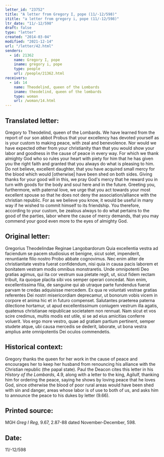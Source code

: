 ```yaml
---
letter_id: "23752"
title: "A letter from Gregory I, pope (11/-12/598)"
ititle: "a letter from gregory i, pope (11/-12/598)"
ltr_date: "11/-12/598"
draft: false
type: "letter"
created: "2014-03-04"
modified: "2021-12-14"
url: "/letter/42.html"
senders:
  - id: 21362
    name: Gregory I, pope
    iname: gregory i, pope
    type: people
    url: /people/21362.html
receivers:
  - id: 14
    name: Theodelind, queen of the Lombards
    iname: theodelind, queen of the lombards
    type: woman
    url: /woman/14.html
---
```

<h2> Translated letter:</h2>Gregory to Theodelind, queen of the Lombards.
We have learned from the report of our son abbot Probus that your excellency has devoted yourself as is your custom to making peace, with zeal and benevolence.  Nor would we have expected other from your christianity than that you would show your labor and goodness in the cause of peace in every way.  For which we thank almighty God who so rules your heart with piety for him that he has given you the right faith and granted that you always do what is pleasing to him.  Do not believe, excellent daughter, that you have acquired small mercy for the blood which would [otherwise] have been shed on both sides.  Giving thanks for your good will in this, we pray God's mercy that he reward you in turn with goods for the body and soul here and in the future.
Greeting you, furthermore, with paternal love, we urge that you act towards your most excellent spouse so that he does not deny the association/alliance with the christian republic.  For as we believe you know, it would be useful in many way if he wished to commit himself to its friendship.  You therefore, according to your custom, be zealous always to do what pertains to the good of the parties, labor where the cause of mercy demands, that you may commend your good even more to the eyes of almighty God.
<h2 class="mt-4"> Original letter:</h2>Gregorius Theodelindae Reginae Langobardorum
Quia excellentia vestra ad faciendum se pacem studiosius et benigne, sicut solet, impenderit, renuntiante filio nostro Probo abbate cognovimus. Nec enim aliter de christianitate vestra fuerat confidendum, nisi quia in causa pacis laborem et bonitatem vestram modis omnibus monstraretis. Unde omnipotenti Deo gratias agimus, qui ita cor vestrum sua pietate regit, ut, sicut fidem rectam tribuit, ita quoque placita sibi vos semper operari concedat. Non enim, excellentissima filia, de sanguine qui ab utraque parte fundendus fuerat parvam te credas adquisisse mercedem. Ex qua re voluntati vestrae gratias referentes Dei nostri misericordiam deprecamur, ut bonorum vobis vicem in corpore et anima hic et in futuro compenset.
Salutantes praeterea paterna dilectione hortamur, ut apud excellentissimum coniugem vestrum illa agatis, quatenus christianae reipublicae societatem non rennuat. Nam sicut et vos scire credimus, multis modis est utile, si se ad eius amicitias conferre voluerit. Vos ergo more vestro, quae ad gratiam partium pertinent, semper studete atque, ubi causa mercedis se dederit, laborate, ut bona vestra amplius ante omnipotentis Dei oculos commendetis.
<h2 class="mt-4"> Historical context:</h2><p>Gregory thanks the queen for her work in the cause of peace and encourages her to keep her husband from renouncing his alliance with the Christian republic (the papal state). Paul the Deacon cites this letter in his<em> History of the Lombards</em>, 4.9, along with a letter to the king, Agilulf, thanking him for ordering the peace, saying he shows by loving peace that he loves God, since otherwise the blood of poor rural areas would have been shed with sin and danger, areas whose labor is of use to both of us, and asks him to announce the peace to his dukes by letter (9.66).</p><h2 class="mt-4"> Printed source:</h2><p>MGH <em>Greg I Reg,</em> 9.67, 2.87-88 dated November-December, 598.</p><h2 class="mt-4"> Date:</h2>11/-12/598
